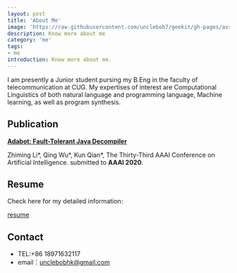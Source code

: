 ```yaml
---
layout: post
title: 'About Me'
image: 'https://raw.githubusercontent.com/unclebob7/geekit/gh-pages/assets/img/selfie.jpg'
description: Know more about me
category: 'me'
tags:
- me
introduction: Know more about me.
---
```


I am presently a Junior student pursing my B.Eng in the faculty of telecommunication at CUG. My expertises of interest are Computational Linguistics of both natural language and programming language, Machine learning, as well as program synthesis.

## Publication

<a href="https://arxiv.org/pdf/1908.06748.pdf" style="font-weight: bold">Adabot: Fault-Tolerant Java Decompiler</a>

Zhiming Li\*, Qing Wu\*, Kun Qian\*, The Thirty-Third AAAI Conference on Artificial Intelligence. submitted to **AAAI 2020**. 

## Resume

Check here for my detailed information:

<a href="/resume.pdf" target="_blank">resume</a>

## Contact 
- TEL:+86 18971632117
- email：unclebobhk@gmail.com
